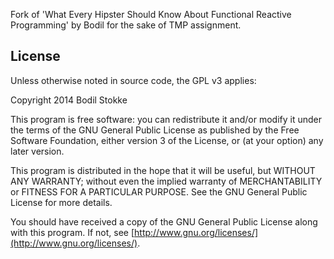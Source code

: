 Fork of 'What Every Hipster Should Know About Functional Reactive Programming' by Bodil for the sake of TMP assignment.

License
-------

Unless otherwise noted in source code, the GPL v3 applies:

Copyright 2014 Bodil Stokke

This program is free software: you can redistribute it and/or modify
it under the terms of the GNU General Public License as published by
the Free Software Foundation, either version 3 of the License, or
(at your option) any later version.

This program is distributed in the hope that it will be useful,
but WITHOUT ANY WARRANTY; without even the implied warranty of
MERCHANTABILITY or FITNESS FOR A PARTICULAR PURPOSE.  See the
GNU General Public License for more details.

You should have received a copy of the GNU General Public License
along with this program. If not, see
[http://www.gnu.org/licenses/](http://www.gnu.org/licenses/).
